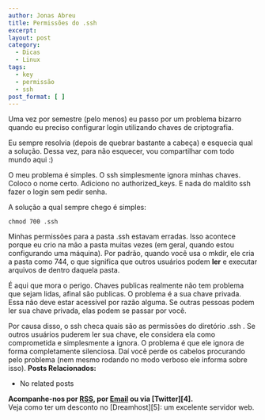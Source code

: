 ```yaml
---
author: Jonas Abreu
title: Permissões do .ssh
excerpt:
layout: post
category:
  - Dicas
  - Linux
tags:
  - key
  - permissão
  - ssh
post_format: [ ]
---
```

Uma vez por semestre (pelo menos) eu passo por um problema bizarro quando eu preciso configurar login utilizando chaves de criptografia.

Eu sempre resolvia (depois de quebrar bastante a cabeça) e esquecia qual a solução. Dessa vez, para não esquecer, vou compartilhar com todo mundo aqui :)

O meu problema é simples. O ssh simplesmente ignora minhas chaves. Coloco o nome certo. Adiciono no authorized_keys. E nada do maldito ssh fazer o login sem pedir senha.

A solução a qual sempre chego é simples:

    
    chmod 700 .ssh
    

Minhas permissões para a pasta .ssh estavam erradas. Isso acontece porque eu crio na mão a pasta muitas vezes (em geral, quando estou configurando uma máquina). Por padrão, quando você usa o mkdir, ele cria a pasta como 744, o que significa que outros usuários podem **ler** e executar arquivos de dentro daquela pasta.

É aqui que mora o perigo. Chaves publicas realmente não tem problema que sejam lidas, afinal são publicas. O problema é a sua chave privada. Essa não deve estar acessível por razão alguma. Se outras pessoas podem ler sua chave privada, elas podem se passar por você.

Por causa disso, o ssh checa quais são as permissões do diretório .ssh . Se outros usuários puderem ler sua chave, ele considera ela como comprometida e simplesmente a ignora. O problema é que ele ignora de forma completamente silenciosa. Daí você perde os cabelos procurando pelo problema (nem mesmo rodando no modo verboso ele informa sobre isso). 
**Posts Relacionados:** 
*   No related posts









**Acompanhe-nos por [ RSS][2], por [Email][3] ou via [Twitter][4].**  
Veja como ter um desconto no [Dreamhost][5]: um excelente servidor web.

 [1]: https://twitter.com/share
 [2]: http://feeds.feedburner.com/VidaGeek
 [3]: http://feedburner.google.com/fb/a/mailverify?uri=VidaGeek&loc=pt_BR



